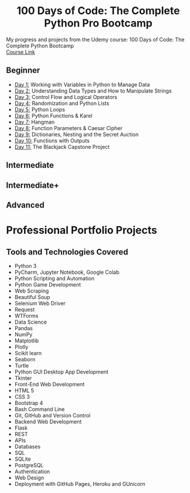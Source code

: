 <h1 align="center">100 Days of Code: The Complete Python Pro Bootcamp
</h1>

My progress and projects from the Udemy course: 100 Days of Code: The Complete Python Bootcamp \
[Course Link](https://www.udemy.com/course/100-days-of-code/)

## Beginner
- [Day 1:](https://github.com/aidanpmitchell/100-days-of-code-python/tree/main/Day1) Working with Variables in Python to Manage Data
- [Day 2:](https://github.com/aidanpmitchell/100-days-of-code-python/tree/main/Day2) Understanding Data Types and How to Manipulate Strings
- [Day 3:](https://github.com/aidanpmitchell/100-days-of-code-python/tree/main/Day3) Control Flow and Logical Operators
- [Day 4:](https://github.com/aidanpmitchell/100-days-of-code-python/tree/main/Day4) Randomization and Python Lists
- [Day 5:](https://github.com/aidanpmitchell/100-days-of-code-python/tree/main/Day5) Python Loops
- [Day 6:](https://github.com/aidanpmitchell/100-days-of-code-python/tree/main/Day6) Python Functions & Karel
- [Day 7:](https://github.com/aidanpmitchell/100-days-of-code-python/tree/main/Day7) Hangman
- [Day 8:](https://github.com/aidanpmitchell/100-days-of-code-python/tree/main/Day8) Function Parameters & Caesar Cipher
- [Day 9:](https://github.com/aidanpmitchell/100-days-of-code-python/tree/main/Day9) Dictionaries, Nesting and the Secret Auction
- [Day 10:](https://github.com/aidanpmitchell/100-days-of-code-python/tree/main/Day10) Functions with Outputs
- [Day 11:](https://github.com/aidanpmitchell/100-days-of-code-python/tree/main/Day11) The Blackjack Capstone Project

## Intermediate

## Intermediate+

## Advanced

# Professional Portfolio Projects


## Tools and Technologies Covered
- Python 3
- PyCharm, Jupyter Notebook, Google Colab
- Python Scripting and Automation
- Python Game Development
- Web Scraping
- Beautiful Soup
- Selenium Web Driver
- Request
- WTForms
- Data Science
- Pandas
- NumPy
- Matplotlib
- Plotly
- Scikit learn
- Seaborn
- Turtle
- Python GUI Desktop App Development
- Tkinter
- Front-End Web Development
- HTML 5
- CSS 3
- Bootstrap 4
- Bash Command Line
- Git, GitHub and Version Control
- Backend Web Development
- Flask
- REST
- APIs
- Databases
- SQL
- SQLite
- PostgreSQL
- Authentication
- Web Design
- Deployment with GitHub Pages, Heroku and GUnicorn
